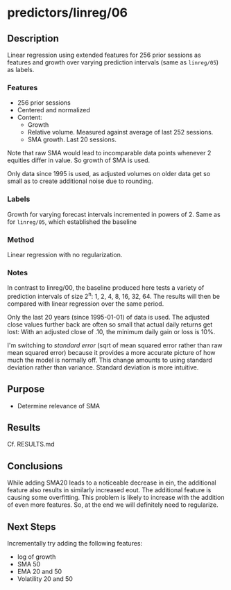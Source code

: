 predictors/linreg/06
===
Description
--
Linear regression using extended features for
256 prior sessions as features and growth over varying prediction
intervals (same as `linreg/05`) as labels.

### Features

-   256 prior sessions
-   Centered and normalized
-   Content:
    -   Growth
    -   Relative volume. Measured against average of last 252 sessions.
    -   SMA growth. Last 20 sessions.
   
Note that raw SMA would lead to incomparable data points whenever
2 equities differ in value. So growth of SMA is used.

Only data since 1995 is used, as adjusted volumes on older data get so
small as to create additional noise due to rounding.

### Labels
Growth for varying forecast intervals incremented in powers of 2.
Same as for `linreg/05`, which established the baseline

### Method
Linear regression with no regularization.

### Notes
In contrast to linreg/00, the baseline produced here tests
a variety of prediction intervals of size 2<sup>n</sup>: 1, 2, 4, 8, 16, 32, 64.
The results will then be compared with linear regression over
the same period.

Only the last 20 years (since 1995-01-01) of data is used. The 
adjusted close values further back are often so small that actual
daily returns get lost: With an adjusted close of .10, the minimum
daily gain or loss is 10%.

I'm switching to *standard error* (sqrt of mean squared error rather
than raw mean squared error) because it provides a more accurate picture
of how much the model is normally off. This change amounts to using standard deviation
rather than variance. Standard deviation is more intuitive.

Purpose
---
-   Determine relevance of SMA

Results
--
Cf. RESULTS.md

Conclusions
--
While adding SMA20 leads to a noticeable decrease in ein, the additional
feature also results in similarly increased eout. The additional
feature is causing some overfitting. This problem is likely
to increase with the addition of even more features. So, at
the end we will definitely need to regularize.

Next Steps
--
Incrementally try adding the following features:
-   log of growth
-   SMA 50
-   EMA 20 and 50
-   Volatility 20 and 50
